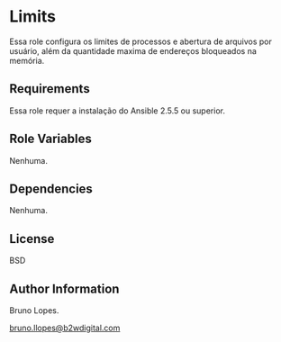 Limits
=========

Essa role configura os limites de processos e abertura de arquivos por usuário, além da quantidade maxima de endereços bloqueados na memória.

Requirements
------------

Essa role requer a instalação do Ansible 2.5.5 ou superior.

Role Variables
--------------

Nenhuma.

Dependencies
------------

Nenhuma.

License
-------

BSD

Author Information
------------------

Bruno Lopes.

bruno.llopes@b2wdigital.com
